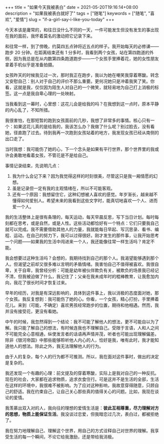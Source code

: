 +++
title = "如果今天我被表白"
date = 2021-05-20T19:16:14+08:00
description = "如果我被表白就好了"
tags = ["随笔"]
keywords = ["随笔", "喜欢", "爱情"]
slug = "if-a-girl-say-i-like-you-today"
+++

今天本该是庸常的，和往日没什么不同的一天，一件可能发生但没有发生的事出现在我的面前，我怀着莫名的激动把它记录下来。

和往常一样，到了傍晚，约莫四五点钟将近五点的样子。我开始每天的必修课——跑步 20 分钟。在距离结束还有 1 分多时，我看到两个女孩，站在第四跑道的外侧，因为我总是在从内数第四条跑道跑步——一个女孩手里捧着花，她的女性朋友拿着手机似乎是准备拍摄。

女孩昨天的时候我见过一次，那时我正在跑步，我以为她在嘲笑我穿着寒酸。转念又安慰自己：别人对于自己的评价不那么重要。更何况她只是冲着我笑了笑。你看，这就是我，仅仅因为陌生人对自己的一个微笑，就轻易地为自己打上消极的标签。这一点是我自卑心理的一处映射。

当我看到这一幕时，心里想：这花儿会是给我的吗？在我想到这一点时，原本平静的内心乱了，不知所措。

我很害怕，在那短暂的跑到女孩面前的几秒，我想了非常多的事情。核心只有一个：如果这花儿真的是给我的，我该怎么办？我做了什么呢？别过脸去，没有看她，径直跑了过去。待到我再一次跑到女孩站着的地方，我发现女孩已经从南侧的出口走了。

当时我想：我可能伤了她的心，下一个念头是如果有平行世界，那个世界里的我或许会勇敢地看着女孩，不管花是不是给自己。

事情记录结束，先说明几点：

1. 我为什么会记下来？因为我觉得这样的时刻很美，尽管这只是我一厢情愿的幻想。
2. 虽是记录但一定有我的主观情绪在，所以不可能客观。
3. 还有一个原因：我想留住它，这种幻想被人喜欢的感觉。年岁渐长，越来越不懂得如何爱别人。希望未来的我看到这些文字时，能真切地喜欢一个人、进而爱一个人。

我的生活整体上是很有条理的，每天运动，每天早晨反思，写下当日计划。每时每刻都在思考，或是自然，或是人性。这些活动都恰好有一个特点：它们只要我自己就可以完成。我不需要借助其他人的力量，我就能每日早起、写沉思录、看书、编程、运动。在自己的努力下，我可以过得很好。刚才发生的那件事，让我开始思考一个问题——如果我的生活中闯进来一个人，我还能像往常一样生活吗？肯定不能。

我会想要过这种生活吗？会想的，我期待找到自己的那个人。我渴望能够遇到那个人。但渴望之前却又很多难以言明的矛盾情绪。我害怕自己不值得被喜欢。我很自卑，关于自卑，我曾经分析：可能是幼年被伙伴欺负有关，被欺负的场景我已经记不清，但我被迫做了什么，我记住了；父亲在我未成年时的棍棒教育，让我愈加内向，我花了很长时间才恢复过来。

早年的经历，对我是有深远影响的，具体到这件事上，我以消极的态度面对她，那个女孩。我反复想到：我可能伤了她的心。你看，一个女孩，精心打扮，手里捧着花儿。来到（可能，不确定）喜欢男孩经常跑步的位置，期待和他相遇。然而，我并没有接受花，更没有看她。

中午的时候，我忽然得到一个结论：我不可能了解他人的想法，更不可能自以为了解。我只能了解自己的想法，有时候连我也不理解自己。受限于言语，人和人之间不可能完全心意相通，纵使发言者的话语再声情并茂，听者也可能出现理解偏差。除非《银河帝国》中那些能够聆听他人内心的人，恰好是我，唯有此时，我才能知道他人的想法。除此之外，我无法理解他人的行为。

由于人的复杂，每个人的行为都不可推测。所以，我在面对这件事时，做出的决定是复杂的。

我还发现一个有趣的心理：前文提及的穿着寒酸，实际上是我对自己的一种反抗。现在的社会，大家都在追求物质，追求衣食住行。可是这并不是生活的全部，生活在这样的环境中，我很难不被影响。为了应对这种影响，我故意穿得随意，只顾自己的舒适。我在约束自己，让自己关心那些真的值得关心的问题。比如，我现在谈论的爱情。

我羡慕出双入对的人，我向往的理想的爱情生活是：**彼此互相尊重，尽力理解对方的思想，物质上能保证生活**。我没谈过恋爱，但我暗恋过几次，表白过，都被拒绝了。

我在努力地理解自己、理解这个世界，用自己的方式诠释自己对世界的理解。我享受生活的每一个瞬间，不论它给我激励，还是带给我消极。
